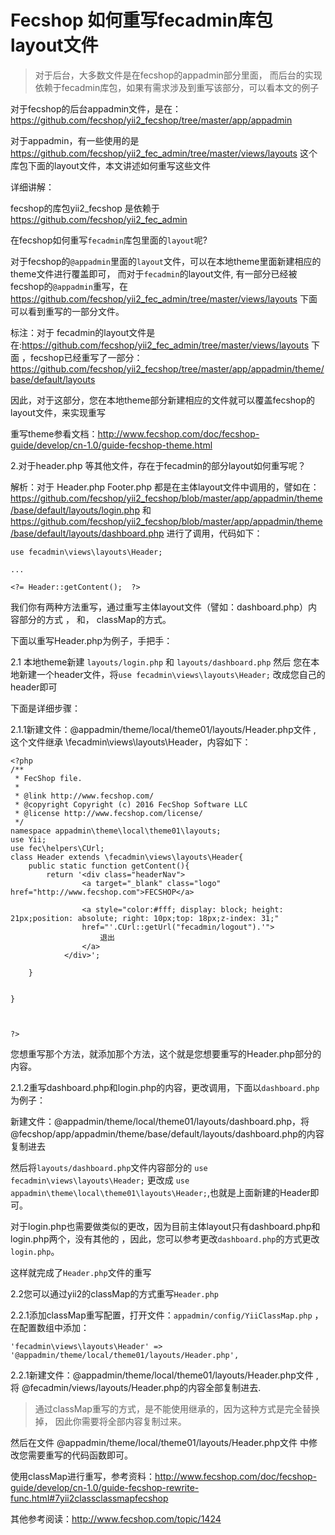 Fecshop 如何重写fecadmin库包layout文件
==================================

> 对于后台，大多数文件是在fecshop的appadmin部分里面，
而后台的实现依赖于fecadmin库包，如果有需求涉及到重写该部分，可以看本文的例子


对于fecshop的后台appadmin文件，是在：https://github.com/fecshop/yii2_fecshop/tree/master/app/appadmin

对于appadmin，有一些使用的是
https://github.com/fecshop/yii2_fec_admin/tree/master/views/layouts
这个库包下面的layout文件，本文讲述如何重写这些文件

详细讲解：


fecshop的库包yii2_fecshop 是依赖于 https://github.com/fecshop/yii2_fec_admin

在fecshop如何重写`fecadmin`库包里面的`layout`呢?

对于fecshop的`@appadmin`里面的`layout`文件，可以在本地theme里面新建相应的theme文件进行覆盖即可，
而对于`fecadmin`的layout文件, 有一部分已经被fecshop的`@appadmin`重写，在
https://github.com/fecshop/yii2_fec_admin/tree/master/views/layouts 下面
可以看到重写的一部分文件。

标注：对于 fecadmin的layout文件是在:https://github.com/fecshop/yii2_fec_admin/tree/master/views/layouts 下面
，fecshop已经重写了一部分：https://github.com/fecshop/yii2_fecshop/tree/master/app/appadmin/theme/base/default/layouts

因此，对于这部分，您在本地theme部分新建相应的文件就可以覆盖fecshop的layout文件，来实现重写

重写theme参看文档：http://www.fecshop.com/doc/fecshop-guide/develop/cn-1.0/guide-fecshop-theme.html


2.对于header.php 等其他文件，存在于fecadmin的部分layout如何重写呢？

解析：对于 Header.php Footer.php 都是在主体layout文件中调用的，譬如在：
https://github.com/fecshop/yii2_fecshop/blob/master/app/appadmin/theme/base/default/layouts/login.php
和
https://github.com/fecshop/yii2_fecshop/blob/master/app/appadmin/theme/base/default/layouts/dashboard.php
进行了调用，代码如下：

```
use fecadmin\views\layouts\Header;

...

<?= Header::getContent();  ?>
```

我们你有两种方法重写，通过重写主体layout文件（譬如：dashboard.php）内容部分的方式 ， 和， classMap的方式。

下面以重写Header.php为例子，手把手：

2.1 本地theme新建 `layouts/login.php` 和 `layouts/dashboard.php`
然后 您在本地新建一个header文件，将`use fecadmin\views\layouts\Header;` 改成您自己的header即可

下面是详细步骤：


2.1.1新建文件：@appadmin/theme/local/theme01/layouts/Header.php文件
, 这个文件继承 \fecadmin\views\layouts\Header，内容如下：

```
<?php
/**
 * FecShop file.
 *
 * @link http://www.fecshop.com/
 * @copyright Copyright (c) 2016 FecShop Software LLC
 * @license http://www.fecshop.com/license/
 */
namespace appadmin\theme\local\theme01\layouts;
use Yii;
use fec\helpers\CUrl;
class Header extends \fecadmin\views\layouts\Header{
    public static function getContent(){
        return '<div class="headerNav">
				<a target="_blank" class="logo" href="http://www.fecshop.com">FECSHOP</a>

				<a style="color:#fff; display: block; height: 21px;position: absolute; right: 10px;top: 18px;z-index: 31;"
				href="'.CUrl::getUrl("fecadmin/logout").'">
					退出
				</a>
			</div>';

    }


}



?>
```
您想重写那个方法，就添加那个方法，这个就是您想要重写的Header.php部分的内容。

2.1.2重写dashboard.php和login.php的内容，更改调用，下面以`dashboard.php`为例子：

新建文件：@appadmin/theme/local/theme01/layouts/dashboard.php，将
@fecshop/app/appadmin/theme/base/default/layouts/dashboard.php的内容复制进去

然后将`layouts/dashboard.php`文件内容部分的 `use fecadmin\views\layouts\Header;` 更改成
`use appadmin\theme\local\theme01\layouts\Header;`,也就是上面新建的Header即可。

对于login.php也需要做类似的更改，因为目前主体layout只有dashboard.php和login.php两个，没有其他的
，因此，您可以参考更改`dashboard.php`的方式更改`login.php`。

这样就完成了`Header.php`文件的重写



2.2您可以通过yii2的classMap的方式重写`Header.php`

2.2.1添加classMap重写配置，打开文件：`appadmin/config/YiiClassMap.php`
，在配置数组中添加：

```
'fecadmin\views\layouts\Header' => '@appadmin/theme/local/theme01/layouts/Header.php',
```


2.2.1新建文件：@appadmin/theme/local/theme01/layouts/Header.php文件
, 将 @fecadmin/views/layouts/Header.php的内容全部复制进去.

> 通过classMap重写的方式，是不能使用继承的，因为这种方式是完全替换掉，
因此你需要将全部内容复制过来。

然后在文件 @appadmin/theme/local/theme01/layouts/Header.php文件 中修改您需要重写的代码函数即可。


使用classMap进行重写，参考资料：http://www.fecshop.com/doc/fecshop-guide/develop/cn-1.0/guide-fecshop-rewrite-func.html#7yii2classclassmapfecshop


其他参考阅读：http://www.fecshop.com/topic/1424